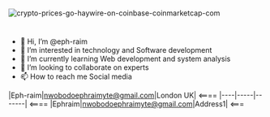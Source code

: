 #


![crypto-prices-go-haywire-on-coinbase-coinmarketcap-com](https://user-images.githubusercontent.com/101293392/162275221-0f093370-6034-4fe5-8b70-b2a768a85dfa.jpg)





#
- 👋 Hi, I’m @eph-raim
- 👀 I’m interested in technology and Software development
- 🌱 I’m currently learning Web development and system analysis
- 💞️ I’m looking to collaborate on experts
- 📫 How to reach me Social media

 
<!---
eph-raim/eph-raim is a ✨ special ✨ repository because its `README.md` (this file) appears on your GitHub profile.
You can click the Preview link to take a look at your changes.
--->
|Eph-raim|nwobodoephraimyte@gmail.com|London UK| <==== 
|----|-----|-------|      <====
|Ephraim|nwobodoephraimyte@gmail.com|Address1| <=== 








         


